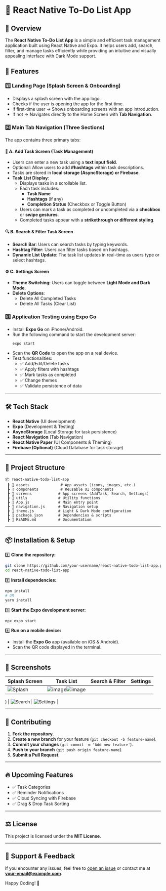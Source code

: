 # 📌 React Native To-Do List App

## 📖 Overview
The **React Native To-Do List App** is a simple and efficient task management application built using React Native and Expo. It helps users add, search, filter, and manage tasks efficiently while providing an intuitive and visually appealing interface with Dark Mode support.

## 🚀 Features

### 1️⃣ **Landing Page (Splash Screen & Onboarding)**
- Displays a splash screen with the app logo.
- Checks if the user is opening the app for the first time.
- If first-time user → Shows onboarding screens with an app introduction.
- If not → Navigates directly to the Home Screen with **Tab Navigation**.

### 2️⃣ **Main Tab Navigation (Three Sections)**
The app contains three primary tabs:

#### 📝 A. **Add Task Screen (Task Management)**
- Users can enter a new task using a **text input field**.
- Optional: Allow users to add **#hashtags** within task descriptions.
- Tasks are stored in **local storage (AsyncStorage) or Firebase**.
- **Task List Display**:
  - Displays tasks in a scrollable list.
  - Each task includes:
    - **Task Name**
    - **Hashtags** (if any)
    - **Completion Status** (Checkbox or Toggle Button)
  - Users can mark a task as completed or uncompleted via a **checkbox** or **swipe gestures**.
  - Completed tasks appear with a **strikethrough or different styling**.

#### 🔍 B. **Search & Filter Task Screen**
- **Search Bar**: Users can search tasks by typing keywords.
- **Hashtag Filter**: Users can filter tasks based on hashtags.
- **Dynamic List Update**: The task list updates in real-time as users type or select hashtags.

#### ⚙️ C. **Settings Screen**
- **Theme Switching**: Users can toggle between **Light Mode and Dark Mode**.
- **Delete Options**:
  - Delete All Completed Tasks
  - Delete All Tasks (Clear List)

### 3️⃣ **Application Testing using Expo Go**
- Install **Expo Go** on iPhone/Android.
- Run the following command to start the development server:
  ```sh
  expo start
  ```
- Scan the **QR Code** to open the app on a real device.
- Test functionalities:
  - ✅ Add/Edit/Delete tasks
  - ✅ Apply filters with hashtags
  - ✅ Mark tasks as completed
  - ✅ Change themes
  - ✅ Validate persistence of data

---

## 🛠️ **Tech Stack**
- **React Native** (UI development)
- **Expo** (Development & Testing)
- **AsyncStorage** (Local Storage for task persistence)
- **React Navigation** (Tab Navigation)
- **React Native Paper** (UI Components & Theming)
- **Firebase (Optional)** (Cloud Database for task storage)

---

## 📂 **Project Structure**
```
📦 react-native-todo-list-app
 ┣ 📂 assets              # App assets (icons, images, etc.)
 ┣ 📂 components          # Reusable UI components
 ┣ 📂 screens            # App screens (AddTask, Search, Settings)
 ┣ 📂 utils              # Utility functions
 ┣ 📜 App.js             # Main entry point
 ┣ 📜 navigation.js      # Navigation setup
 ┣ 📜 theme.js           # Light & Dark Mode configuration
 ┣ 📜 package.json       # Dependencies & scripts
 ┣ 📜 README.md          # Documentation
```

---

## 📦 **Installation & Setup**
1️⃣ **Clone the repository:**
```sh
git clone https://github.com/your-username/react-native-todo-list-app.git
cd react-native-todo-list-app
```

2️⃣ **Install dependencies:**
```sh
npm install
# OR
yarn install
```

3️⃣ **Start the Expo development server:**
```sh
npx expo start
```

4️⃣ **Run on a mobile device:**
- Install the **Expo Go** app (available on iOS & Android).
- Scan the QR code displayed in the terminal.

---

## 📸 **Screenshots**
| Splash Screen | Task List | Search & Filter | Settings |
|--------------|-----------|----------------|----------|
| ![Splash](https://via.placeholder.com/200) | ![image](https://github.com/user-attachments/assets/a3c1aef5-2d8f-4d39-9c1f-405c5129b560)![image](https://github.com/user-attachments/assets/c56e5e33-86bb-4e8c-9f6e-84f424f2b105)

) | ![Search](https://via.placeholder.com/200) | ![Settings](https://via.placeholder.com/200) |

---

## 🤝 **Contributing**
1. **Fork the repository**.
2. **Create a new branch** for your feature (`git checkout -b feature-name`).
3. **Commit your changes** (`git commit -m 'Add new feature'`).
4. **Push to your branch** (`git push origin feature-name`).
5. **Submit a Pull Request**.

---

## 🔥 **Upcoming Features**
- ✅ Task Categories
- ✅ Reminder Notifications
- ✅ Cloud Syncing with Firebase
- ✅ Drag & Drop Task Sorting

---

## ⚖️ **License**
This project is licensed under the **MIT License**.

---

## 🙌 **Support & Feedback**
If you encounter any issues, feel free to [open an issue](https://github.com/your-username/react-native-todo-list-app/issues) or contact me at **your-email@example.com**.

Happy Coding! 🚀
